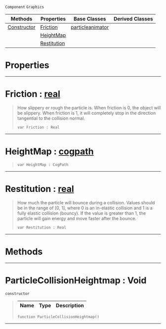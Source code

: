  `Component` `Graphics`



|Methods|Properties|Base Classes|Derived Classes|
|---|---|---|---|
|[ Constructor](https://github.com/zeroengineteam/ZeroDocs/blob/master/code_reference/class_reference/particlecollisionheightmap.markdown#particlecollisionheightm)|[ Friction](https://github.com/zeroengineteam/ZeroDocs/blob/master/code_reference/class_reference/particlecollisionheightmap.markdown#friction-zero-engine-doc)|[particleanimator](https://github.com/zeroengineteam/ZeroDocs/blob/master/code_reference/class_reference/particleanimator.markdown)| |
| |[ HeightMap](https://github.com/zeroengineteam/ZeroDocs/blob/master/code_reference/class_reference/particlecollisionheightmap.markdown#heightmap-zero-engine-do)| | |
| |[ Restitution](https://github.com/zeroengineteam/ZeroDocs/blob/master/code_reference/class_reference/particlecollisionheightmap.markdown#restitution-zero-engine)| | |


 #  Properties


---  
 #  Friction : [real](https://github.com/zeroengineteam/ZeroDocs/blob/master/code_reference/nada_base_types/real.markdown)

> How slippery or rough the particle is. When friction is 0, the object will be slippery. When friction is 1, it will completely stop in the direction tangential to the collision normal.
> ``` lang=cpp, name=Nada
> var Friction : Real


---  
 #  HeightMap : [cogpath](https://github.com/zeroengineteam/ZeroDocs/blob/master/code_reference/class_reference/cogpath.markdown)

> 
> ``` lang=cpp, name=Nada
> var HeightMap : CogPath


---  
 #  Restitution : [real](https://github.com/zeroengineteam/ZeroDocs/blob/master/code_reference/nada_base_types/real.markdown)

> How much the particle will bounce during a collision. Values should be in the range of [0, 1], where 0 is an in-elastic collision and 1 is a fully elastic collision (bouncy). If the value is greater than 1, the particle will gain energy and move faster after the bounce.
> ``` lang=cpp, name=Nada
> var Restitution : Real


---  
 #  Methods


---  
 #  ParticleCollisionHeightmap : Void

 `constructor`

> 
> |Name|Type|Description|
> |---|---|---|
> ``` lang=cpp, name=Nada
> function ParticleCollisionHeightmap()
> ``` 


---  
 

 